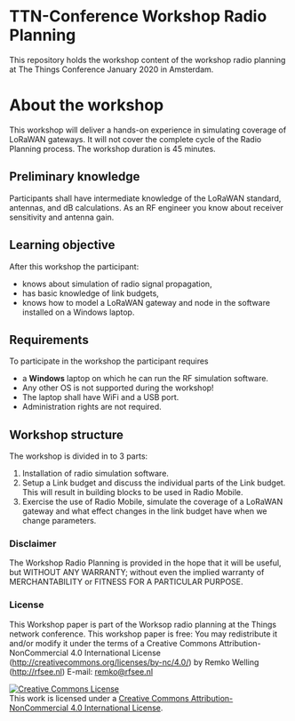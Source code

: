 # TTN-Conference Workshop Radio Planning
This repository holds the workshop content of the workshop radio planning at The Things Conference January 2020 in Amsterdam.

# About the workshop
This workshop will deliver a hands-on experience in simulating coverage of LoRaWAN gateways. It will not cover the complete cycle of the Radio Planning process.
The workshop duration is 45 minutes.

## Preliminary knowledge
Participants shall have intermediate knowledge of the LoRaWAN standard, antennas, and dB calculations. As an RF engineer you know about receiver sensitivity and antenna gain.

## Learning objective
After this workshop the participant:
- knows about simulation of radio signal propagation,
- has basic knowledge of link budgets, 
- knows how to model a LoRaWAN gateway and node in the software installed on a Windows laptop.

## Requirements
To participate in the workshop the participant requires 
- a __Windows__ laptop on which he can run the RF simulation software. 
- Any other OS is not supported during the workshop!
- The laptop shall have WiFi and a USB port. 
- Administration rights are not required.

## Workshop structure
The workshop is divided in to 3 parts: 
1.	Installation of radio simulation software. 
2.	Setup a Link budget and discuss the individual parts of the Link budget. This will result in building blocks to be used in Radio Mobile.
3.	Exercise the use of Radio Mobile, simulate the coverage of a LoRaWAN gateway and what effect changes in the link budget have when we change parameters.


### Disclaimer
The Workshop Radio Planning is provided in the hope that it will be useful, but WITHOUT ANY WARRANTY; without even the implied warranty of MERCHANTABILITY or FITNESS FOR A PARTICULAR PURPOSE.
  
### License
This Workshop paper is part of the Worksop radio planning at the Things network conference.
This workshop paper is free: You may redistribute it and/or modify it under the terms of a Creative  Commons Attribution-NonCommercial 4.0 International License  (http://creativecommons.org/licenses/by-nc/4.0/) by Remko Welling (http://rfsee.nl) E-mail: remko@rfsee.nl 

<a rel="license" href="http://creativecommons.org/licenses/by-nc/4.0/"><img alt="Creative Commons License" style="border-width:0" src="https://i.creativecommons.org/l/by-nc/4.0/88x31.png" /></a><br />This work is licensed under a <a rel="license" href="http://creativecommons.org/licenses/by-nc/4.0/">Creative Commons Attribution-NonCommercial 4.0 International License</a>.


